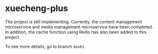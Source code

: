# xuecheng-plus

The project is still implementing. Currently, the content management microservice and media management microservice have been completed. In addition, the cache function using Redis has also been added to this project. 

To see more details, go to branch `dev01`.
